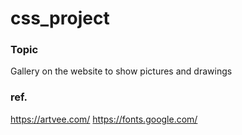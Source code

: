 # css_project

### Topic
Gallery on the website
to show pictures and drawings

### ref.
https://artvee.com/
https://fonts.google.com/
